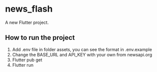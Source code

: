 # news_flash

A new Flutter project.

## How to run the project

1. Add .env file in folder assets, you can see the format in .env.example
2. Change the BASE_URL and API_KEY with your own from newsapi.org
3. Flutter pub get
4. Flutter run